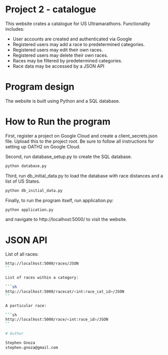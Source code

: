 # Project 2 - catalogue

This website crates a catalogue for US Ultramarathons.  Functionality includes:
<ul>
<li>User accounts are created and authenticated via Google</li>
<li>Registered users may add a race to predetermined categories.</li>
<li>Registered users may edit their own races.</li>
<li>Registered users may delete their own races.</li>
<li>Races may be filtered by predetermined categories.</li>
<li>Race data may be accessed by a JSON API</li>
</ul>

# Program design

The website is built using Python and a SQL database.

# How to Run the program

First, register a project on Google Cloud and create a client_secrets.json file.  Upload this to the project root.  Be sure to follow all instructions for setting up OATH2 on Google Cloud.

Second, run database_setup.py to create the SQL database.

```sh
python database.py
```

Third, run db_initial_data.py to load the database with race distances and a list of US States.

```sh
python db_initial_data.py
```

Finally, to run the program itself, run application.py:

```sh
python application.py
```

and navigate to http://localhost:5000/ to visit the website.

# JSON API

List of all races:

```sh
http://localhost:5000/races/JSON
``

List of races within a category:

```sh
http://localhost:5000/racecat/<int:race_cat_id>/JSON
``

A particular race:

```sh
http://localhost:5000/race/<int:race_id>/JSON
``

# Author

Stephen Gnoza
stephen.gnoza@gmail.com
